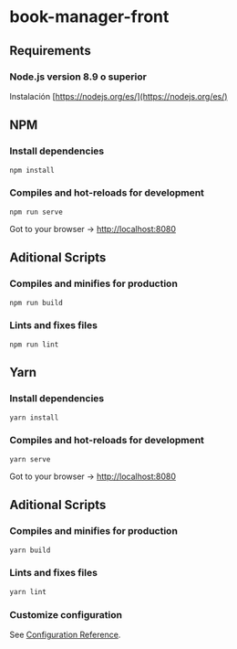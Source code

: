 # book-manager-front

## Requirements
### Node.js version 8.9 o superior
Instalación [https://nodejs.org/es/](https://nodejs.org/es/)

## NPM
### Install dependencies
```
npm install
```

### Compiles and hot-reloads for development
```
npm run serve
```
Got to your browser -> [http://localhost:8080](http://localhost:8080)

## Aditional Scripts

### Compiles and minifies for production
```
npm run build
```

### Lints and fixes files
```
npm run lint
```

## Yarn

### Install dependencies
```
yarn install
```

### Compiles and hot-reloads for development
```
yarn serve
```
Got to your browser -> [http://localhost:8080](http://localhost:8080)

## Aditional Scripts
### Compiles and minifies for production
```
yarn build
```

### Lints and fixes files
```
yarn lint
```

### Customize configuration
See [Configuration Reference](https://cli.vuejs.org/config/).
